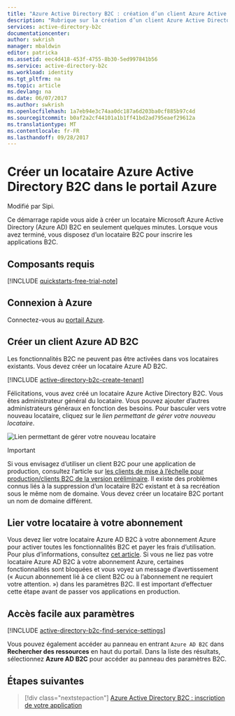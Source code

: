 ```yaml
---
title: "Azure Active Directory B2C : création d’un client Azure Active Directory B2C | Microsoft Docs"
description: "Rubrique sur la création d’un client Azure Active Directory B2C"
services: active-directory-b2c
documentationcenter: 
author: swkrish
manager: mbaldwin
editor: patricka
ms.assetid: eec4d418-453f-4755-8b30-5ed997841b56
ms.service: active-directory-b2c
ms.workload: identity
ms.tgt_pltfrm: na
ms.topic: article
ms.devlang: na
ms.date: 06/07/2017
ms.author: swkrish
ms.openlocfilehash: 1a7eb94e3c74aa0dc187a6d203ba0cf885b97c4d
ms.sourcegitcommit: b0af2a2cf44101a1b1ff41bd2ad795eaef29612a
ms.translationtype: MT
ms.contentlocale: fr-FR
ms.lasthandoff: 09/28/2017
---
```

# <a name="create-an-azure-active-directory-b2c-tenant-in-the-azure-portal"></a>Créer un locataire Azure Active Directory B2C dans le portail Azure

Modifié par Sipi.

Ce démarrage rapide vous aide à créer un locataire Microsoft Azure Active Directory (Azure AD) B2C en seulement quelques minutes. Lorsque vous avez terminé, vous disposez d’un locataire B2C pour inscrire les applications B2C.

## <a name="prerequisites"></a>Composants requis

[!INCLUDE [quickstarts-free-trial-note](../../includes/quickstarts-free-trial-note.md)]

##  <a name="log-in-to-azure"></a>Connexion à Azure

Connectez-vous au [portail Azure](https://portal.azure.com/).

## <a name="create-an-azure-ad-b2c-tenant"></a>Créer un client Azure AD B2C

Les fonctionnalités B2C ne peuvent pas être activées dans vos locataires existants. Vous devez créer un locataire Azure AD B2C.

[!INCLUDE [active-directory-b2c-create-tenant](../../includes/active-directory-b2c-create-tenant.md)]

Félicitations, vous avez créé un locataire Azure Active Directory B2C. Vous êtes administrateur général du locataire. Vous pouvez ajouter d’autres administrateurs généraux en fonction des besoins. Pour basculer vers votre nouveau locataire, cliquez sur le *lien permettant de gérer votre nouveau locataire*.

![Lien permettant de gérer votre nouveau locataire](./media/active-directory-b2c-get-started/manage-new-b2c-tenant-link.png)

> [!IMPORTANT]
> Si vous envisagez d’utiliser un client B2C pour une application de production, consultez l’article sur [les clients de mise à l’échelle pour production/clients B2C de la version préliminaire](active-directory-b2c-reference-tenant-type.md). Il existe des problèmes connus liés à la suppression d’un locataire B2C existant et à sa recréation sous le même nom de domaine. Vous devez créer un locataire B2C portant un nom de domaine différent.
>
>

## <a name="link-your-tenant-to-your-subscription"></a>Lier votre locataire à votre abonnement

Vous devez lier votre locataire Azure AD B2C à votre abonnement Azure pour activer toutes les fonctionnalités B2C et payer les frais d’utilisation. Pour plus d’informations, consultez [cet article](active-directory-b2c-how-to-enable-billing.md). Si vous ne liez pas votre locataire Azure AD B2C à votre abonnement Azure, certaines fonctionnalités sont bloquées et vous voyez un message d’avertissement (« Aucun abonnement lié à ce client B2C ou à l’abonnement ne requiert votre attention. ») dans les paramètres B2C. Il est important d’effectuer cette étape avant de passer vos applications en production.

## <a name="easy-access-to-settings"></a>Accès facile aux paramètres

[!INCLUDE [active-directory-b2c-find-service-settings](../../includes/active-directory-b2c-find-service-settings.md)]

Vous pouvez également accéder au panneau en entrant `Azure AD B2C` dans **Rechercher des ressources** en haut du portail. Dans la liste des résultats, sélectionnez **Azure AD B2C** pour accéder au panneau des paramètres B2C.

## <a name="next-steps"></a>Étapes suivantes

> [!div class="nextstepaction"]
> [Azure Active Directory B2C : inscription de votre application](active-directory-b2c-app-registration.md)
